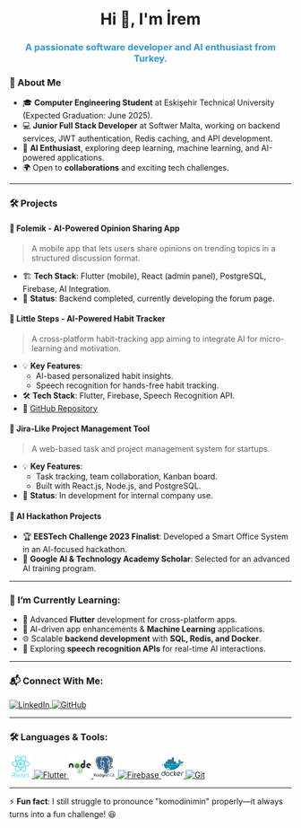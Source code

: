 <h1 align="center">Hi 👋, I'm İrem</h1>
<h3 align="center"><span style="color: #3498db;">A passionate software developer and AI enthusiast from Turkey.</span></h3>

### 🚀 About Me
- 🎓 **Computer Engineering Student** at Eskişehir Technical University (Expected Graduation: June 2025).
- 💻 **Junior Full Stack Developer** at Softwer Malta, working on backend services, JWT authentication, Redis caching, and API development.
- 🤖 **AI Enthusiast**, exploring deep learning, machine learning, and AI-powered applications.
- 🌍 Open to **collaborations** and exciting tech challenges.

---

### 🛠️ Projects

#### 📌 **Folemik - AI-Powered Opinion Sharing App**
> A mobile app that lets users share opinions on trending topics in a structured discussion format.
- 🏗 **Tech Stack**: Flutter (mobile), React (admin panel), PostgreSQL, Firebase, AI Integration.
- 🚀 **Status**: Backend completed, currently developing the forum page.

#### 📌 **Little Steps - AI-Powered Habit Tracker**
> A cross-platform habit-tracking app aiming to integrate AI for micro-learning and motivation.
- 💡 **Key Features**:
  - AI-based personalized habit insights.
  - Speech recognition for hands-free habit tracking.
- 🛠 **Tech Stack**: Flutter, Firebase, Speech Recognition API.
- 🔗 [GitHub Repository](https://github.com/ElifHorozal/LittleSteps)

#### 📌 **Jira-Like Project Management Tool**
> A web-based task and project management system for startups.
- 💡 **Key Features**:
  - Task tracking, team collaboration, Kanban board.
  - Built with React.js, Node.js, and PostgreSQL.
- 🚀 **Status**: In development for internal company use.

#### 📌 **AI Hackathon Projects**
- 🏆 **EESTech Challenge 2023 Finalist**: Developed a Smart Office System in an AI-focused hackathon.
- 🏅 **Google AI & Technology Academy Scholar**: Selected for an advanced AI training program.

---

### 🌱 I’m Currently Learning:
- 📱 Advanced **Flutter** development for cross-platform apps.
- 🧠 AI-driven app enhancements & **Machine Learning** applications.
- 🌐 Scalable **backend development** with **SQL, Redis, and Docker**.
- 🚀 Exploring **speech recognition APIs** for real-time AI interactions.

---

### 📬 Connect With Me:
<p align="left">
  <a href="https://www.linkedin.com/in/irem-gül-er-2763831a0" target="blank">
    <img align="center" src="https://raw.githubusercontent.com/rahuldkjain/github-profile-readme-generator/master/src/images/icons/Social/linked-in-alt.svg" alt="LinkedIn" height="30" width="40" />
  </a>
  <a href="https://github.com/erirem" target="blank">
    <img align="center" src="https://raw.githubusercontent.com/rahuldkjain/github-profile-readme-generator/master/src/images/icons/Social/github.svg" alt="GitHub" height="30" width="40" />
  </a>
</p>

---

### 🛠 Languages & Tools:
<p align="left"> 
  <a href="https://reactjs.org/" target="_blank" rel="noreferrer"> <img src="https://raw.githubusercontent.com/devicons/devicon/master/icons/react/react-original-wordmark.svg" alt="React" width="40" height="40"/> </a> 
  <a href="https://flutter.dev" target="_blank" rel="noreferrer"> <img src="https://www.vectorlogo.zone/logos/flutterio/flutterio-icon.svg" alt="Flutter" width="40" height="40"/> </a> 
  <a href="https://nodejs.org" target="_blank" rel="noreferrer"> <img src="https://raw.githubusercontent.com/devicons/devicon/master/icons/nodejs/nodejs-original-wordmark.svg" alt="Node.js" width="40" height="40"/> </a> 
  <a href="https://www.postgresql.org/" target="_blank" rel="noreferrer"> <img src="https://raw.githubusercontent.com/devicons/devicon/master/icons/postgresql/postgresql-original-wordmark.svg" alt="PostgreSQL" width="40" height="40"/> </a> 
  <a href="https://firebase.google.com/" target="_blank" rel="noreferrer"> <img src="https://www.vectorlogo.zone/logos/firebase/firebase-icon.svg" alt="Firebase" width="40" height="40"/> </a> 
  <a href="https://www.docker.com/" target="_blank" rel="noreferrer"> <img src="https://raw.githubusercontent.com/devicons/devicon/master/icons/docker/docker-original-wordmark.svg" alt="Docker" width="40" height="40"/> </a> 
  <a href="https://git-scm.com/" target="_blank" rel="noreferrer"> <img src="https://www.vectorlogo.zone/logos/git-scm/git-scm-icon.svg" alt="Git" width="40" height="40"/> </a> 
</p> 

---

⚡ **Fun fact**: I still struggle to pronounce "komodinimin" properly—it always turns into a fun challenge! 😆

